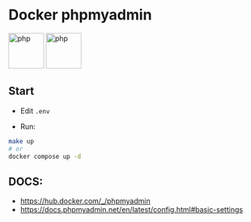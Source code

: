 # Docker phpmyadmin

<p float="left">
  <img src="https://cdn.svgporn.com/logos/docker-icon.svg" height="70" title="php">
  <img src="https://upload.wikimedia.org/wikipedia/commons/4/4f/PhpMyAdmin_logo.svg" height="70" title="php">
</p>


## Start

- Edit `.env`

- Run:

```bash
make up
# or
docker compose up -d
```

## DOCS:

- https://hub.docker.com/_/phpmyadmin
- https://docs.phpmyadmin.net/en/latest/config.html#basic-settings